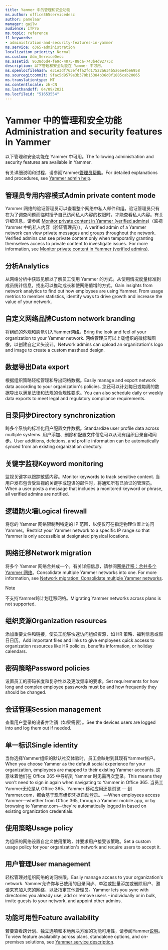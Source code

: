 ```yaml
---
title: Yammer 中的管理和安全功能
ms.author: office365servicedesc
author: pamelaar
manager: gailw
audience: ITPro
ms.topic: reference
f1_keywords:
- administration-and-security-features-in-yammer
ms.service: o365-administration
localization_priority: Normal
ms.custom: Adm_ServiceDesc
ms.assetid: 9638d6d4-fe9c-4075-88ca-743b4d92775c
description: 以下管理和安全功能在 Yammer 中可用。
ms.openlocfilehash: e31e3df763ef4fa2fd17522a634b5a66e4be6958
ms.sourcegitcommit: 9fac5d9579e3b370b15384b36d0f1805cab20065
ms.translationtype: MT
ms.contentlocale: zh-CN
ms.lasthandoff: 04/09/2021
ms.locfileid: "51653554"
---
```

# <a name="administration-and-security-features-in-yammer"></a><span data-ttu-id="dd9a4-103">Yammer 中的管理和安全功能</span><span class="sxs-lookup"><span data-stu-id="dd9a4-103">Administration and security features in Yammer</span></span>

<span data-ttu-id="dd9a4-104">以下管理和安全功能在 Yammer 中可用。</span><span class="sxs-lookup"><span data-stu-id="dd9a4-104">The following administration and security features are available in Yammer.</span></span>
  
<span data-ttu-id="dd9a4-105">有关详细说明和过程，请参阅Yammer[管理员帮助](/yammer/)。</span><span class="sxs-lookup"><span data-stu-id="dd9a4-105">For detailed explanations and procedures, see [Yammer admin help](/yammer/).</span></span>

## <a name="admin-private-content-mode"></a><span data-ttu-id="dd9a4-106">管理员专用内容模式</span><span class="sxs-lookup"><span data-stu-id="dd9a4-106">Admin private content mode</span></span>

<span data-ttu-id="dd9a4-p101">Yammer 网络的验证管理员可以查看整个网络中私人邮件和组。验证管理员只有在为了调查问题而临时授予自己访问私人内容的权限时，才能查看私人内容。有关详细信息，请参阅 [Monitor private content in Yammer (verified admins)](/yammer/manage-security-and-compliance/monitor-private-content)（监视 Yammer 中的私人内容（验证管理员））。</span><span class="sxs-lookup"><span data-stu-id="dd9a4-p101">A verified admin of a Yammer network can view private messages and groups throughout the network.  Verified admins can see private content only when temporarily granting themselves access to private content to investigate issues.  For more information, see [Monitor private content in Yammer (verified admins)](/yammer/manage-security-and-compliance/monitor-private-content).</span></span>

## <a name="analytics"></a><span data-ttu-id="dd9a4-110">分析</span><span class="sxs-lookup"><span data-stu-id="dd9a4-110">Analytics</span></span>

<span data-ttu-id="dd9a4-p102">从网络分析中获取见解以了解员工使用 Yammer 的方式。从使用情况度量标准到成员统计信息，找出可以推动成长和使网络值增的方式。</span><span class="sxs-lookup"><span data-stu-id="dd9a4-p102">Gain insights from network analytics to find out how employees are using Yammer. From usage metrics to member statistics, identify ways to drive growth and increase the value of your network.</span></span>

## <a name="custom-network-branding"></a><span data-ttu-id="dd9a4-113">自定义网络品牌</span><span class="sxs-lookup"><span data-stu-id="dd9a4-113">Custom network branding</span></span>

<span data-ttu-id="dd9a4-114">将组织的外观和感觉引入Yammer网络。</span><span class="sxs-lookup"><span data-stu-id="dd9a4-114">Bring the look and feel of your organization to your Yammer network.</span></span> <span data-ttu-id="dd9a4-115">网络管理员可以上载组织的徽标和图像，以创建自定义头设计。</span><span class="sxs-lookup"><span data-stu-id="dd9a4-115">Network admins can upload an organization's logo and image to create a custom masthead design.</span></span>

## <a name="data-export"></a><span data-ttu-id="dd9a4-116">数据导出</span><span class="sxs-lookup"><span data-stu-id="dd9a4-116">Data export</span></span>

<span data-ttu-id="dd9a4-117">根据组织策略轻松管理和导出网络数据。</span><span class="sxs-lookup"><span data-stu-id="dd9a4-117">Easily manage and export network data according to your organization's policies.</span></span> <span data-ttu-id="dd9a4-118">您还可以计划每日或每周的数据导出以满足法律和法规的合规性要求。</span><span class="sxs-lookup"><span data-stu-id="dd9a4-118">You can also schedule daily or weekly data exports to meet legal and regulatory compliance requirements.</span></span>
  
## <a name="directory-synchronization"></a><span data-ttu-id="dd9a4-119">目录同步</span><span class="sxs-lookup"><span data-stu-id="dd9a4-119">Directory synchronization</span></span>

<span data-ttu-id="dd9a4-120">跨多个系统的标准化用户配置文件数据。</span><span class="sxs-lookup"><span data-stu-id="dd9a4-120">Standardize user profile data across multiple systems.</span></span> <span data-ttu-id="dd9a4-121">用户添加、删除和配置文件信息可以从现有组织目录自动同步。</span><span class="sxs-lookup"><span data-stu-id="dd9a4-121">User additions, deletions, and profile information can be automatically synced from an existing organization directory.</span></span>

## <a name="keyword-monitoring"></a><span data-ttu-id="dd9a4-122">关键字监视</span><span class="sxs-lookup"><span data-stu-id="dd9a4-122">Keyword monitoring</span></span>

<span data-ttu-id="dd9a4-123">监视关键字以跟踪敏感内容。</span><span class="sxs-lookup"><span data-stu-id="dd9a4-123">Monitor keywords to track sensitive content.</span></span> <span data-ttu-id="dd9a4-124">当用户发布包含受监视的关键字或短语的邮件时，将通知所有已验证的管理员。</span><span class="sxs-lookup"><span data-stu-id="dd9a4-124">When a user posts a message that includes a monitored keyword or phrase, all verified admins are notified.</span></span>

## <a name="logical-firewall"></a><span data-ttu-id="dd9a4-125">逻辑防火墙</span><span class="sxs-lookup"><span data-stu-id="dd9a4-125">Logical firewall</span></span>

<span data-ttu-id="dd9a4-126">将您的 Yammer 网络限制到特定的 IP 范围，以便仅可在指定物理位置上访问 Yammer。</span><span class="sxs-lookup"><span data-stu-id="dd9a4-126">Restrict your Yammer network to a specific IP range so that Yammer is only accessible at designated physical locations.</span></span>

## <a name="network-migration"></a><span data-ttu-id="dd9a4-127">网络迁移</span><span class="sxs-lookup"><span data-stu-id="dd9a4-127">Network migration</span></span>

<span data-ttu-id="dd9a4-p107">将多个 Yammer 网络合并成一个。有关详细信息，请参阅[网络迁移：合并多个 Yammer 网络](/yammer/configure-your-yammer-network/consolidate-multiple-yammer-networks)。</span><span class="sxs-lookup"><span data-stu-id="dd9a4-p107">Consolidate multiple Yammer networks into one. For more information, see [Network migration: Consolidate multiple Yammer networks](/yammer/configure-your-yammer-network/consolidate-multiple-yammer-networks).</span></span>
  
> [!NOTE]
> <span data-ttu-id="dd9a4-130">不支持Yammer跨计划迁移网络。</span><span class="sxs-lookup"><span data-stu-id="dd9a4-130">Migrating Yammer networks across plans is not supported.</span></span> 

## <a name="organization-resources"></a><span data-ttu-id="dd9a4-131">组织资源</span><span class="sxs-lookup"><span data-stu-id="dd9a4-131">Organization resources</span></span>

<span data-ttu-id="dd9a4-132">添加重要文件和链接，使员工能够快速访问组织资源，如 HR 策略、福利信息或假日日历。</span><span class="sxs-lookup"><span data-stu-id="dd9a4-132">Add important files and links to give employees quick access to organization resources like HR policies, benefits information, or holiday calendars.</span></span>
  
## <a name="password-policies"></a><span data-ttu-id="dd9a4-133">密码策略</span><span class="sxs-lookup"><span data-stu-id="dd9a4-133">Password policies</span></span>

<span data-ttu-id="dd9a4-134">设置员工的密码长度和复杂性以及更改频率的要求。</span><span class="sxs-lookup"><span data-stu-id="dd9a4-134">Set requirements for how long and complex employee passwords must be and how frequently they should be changed.</span></span>
  
## <a name="session-management"></a><span data-ttu-id="dd9a4-135">会话管理</span><span class="sxs-lookup"><span data-stu-id="dd9a4-135">Session management</span></span>

<span data-ttu-id="dd9a4-136">查看用户登录的设备并注销（如果需要）。</span><span class="sxs-lookup"><span data-stu-id="dd9a4-136">See the devices users are logged into and log them out if needed.</span></span>

## <a name="single-identity"></a><span data-ttu-id="dd9a4-137">单一标识</span><span class="sxs-lookup"><span data-stu-id="dd9a4-137">Single identity</span></span>

<span data-ttu-id="dd9a4-138">当你选择Yammer组织的默认社交体验时，员工会映射到其现有Yammer帐户。</span><span class="sxs-lookup"><span data-stu-id="dd9a4-138">When you choose Yammer as the default social experience for your organization, employees are mapped to their existing Yammer accounts.</span></span> <span data-ttu-id="dd9a4-139">这意味着他们在 Office 365 中导航到 Yammer 时无需再次登录。</span><span class="sxs-lookup"><span data-stu-id="dd9a4-139">This means they won't need to sign in again when navigating to Yammer in Office 365.</span></span> <span data-ttu-id="dd9a4-140">当员工Yammer无论是从 Office 365、Yammer 移动应用还是浏览 &mdash; 到 Yammer.com，都会基于现有组织凭据自动登录。 &mdash;</span><span class="sxs-lookup"><span data-stu-id="dd9a4-140">When employees access Yammer&mdash;whether from Office 365, through a Yammer mobile app, or by browsing to Yammer.com&mdash;they're automatically logged in based on existing organization credentials.</span></span>

## <a name="usage-policy"></a><span data-ttu-id="dd9a4-141">使用策略</span><span class="sxs-lookup"><span data-stu-id="dd9a4-141">Usage policy</span></span>

<span data-ttu-id="dd9a4-142">为组织的网络设置自定义使用策略，并要求用户接受该策略。</span><span class="sxs-lookup"><span data-stu-id="dd9a4-142">Set a custom usage policy for your organization's network and require users to accept it.</span></span>

## <a name="user-management"></a><span data-ttu-id="dd9a4-143">用户管理</span><span class="sxs-lookup"><span data-stu-id="dd9a4-143">User management</span></span>

<span data-ttu-id="dd9a4-144">轻松管理对组织网络的访问权限。</span><span class="sxs-lookup"><span data-stu-id="dd9a4-144">Easily manage access to your organization's network.</span></span> <span data-ttu-id="dd9a4-145">Yammer允许你与已使用的目录同步、单独或批量添加或删除用户、邀请来宾加入您的网络，以及指定其他管理员。</span><span class="sxs-lookup"><span data-stu-id="dd9a4-145">Yammer lets you sync with directories you already use, add or remove users - individually or in bulk, invite guests to your network, and appoint other admins.</span></span>

## <a name="feature-availability"></a><span data-ttu-id="dd9a4-146">功能可用性</span><span class="sxs-lookup"><span data-stu-id="dd9a4-146">Feature availability</span></span>

<span data-ttu-id="dd9a4-147">若要查看跨计划、独立选项和本地解决方案的功能可用性，请参阅Yammer[说明](yammer-service-description.md)。</span><span class="sxs-lookup"><span data-stu-id="dd9a4-147">To view feature availability across plans, standalone options, and on-premises solutions, see [Yammer service description](yammer-service-description.md).</span></span>
